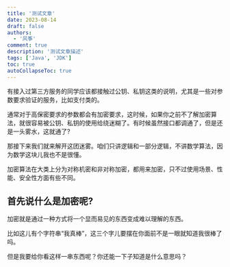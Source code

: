 ```yaml
---
title: '测试文章'
date: 2023-08-14
draft: false
authors:
  - '风筝'
comment: true
description: '测试文章描述'
tags: ['Java', 'JDK']
toc: true
autoCollapseToc: true
---
```


有接入过第三方服务的同学应该都接触过公钥、私钥这类的说明，尤其是一些对参数要求验证的服务，比如支付类的。

通常对于高保密要求的参数都会有加密要求，这时候，如果你之前不了解加密算法，就很容易被公钥、私钥的使用给绕迷糊了。有时候虽然接口都调通了，但是还是一头雾水，这就通了?

那接下来我们就来解开这团迷雾。咱们只讲逻辑和一部分逻辑，不讲数学算法，因为数学这块儿我也不是很懂。

加密算法在大类上分为对称机密和非对称加密，都用来加密，只不过使用场景、性能、安全性方面有些不同。

## 首先说什么是加密呢?

加密就是通过一种方式将一个显而易见的东西变成难以理解的东西。

比如这儿有个字符串“我真棒”，这三个字儿要摆在你面前不是一眼就知道我很棒了吗。

但是我要给你看这样一串东西呢？你还能一下子知道是什么意思吗？
